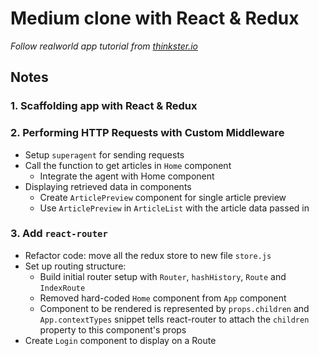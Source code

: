 # Medium clone with React & Redux
*Follow realworld app tutorial from [thinkster.io](https://thinkster.io/)*

## Notes
### 1. Scaffolding app with React & Redux

### 2. Performing HTTP Requests with Custom Middleware
  * Setup `superagent` for sending requests
  * Call the function to get articles in `Home` component
    - Integrate the agent with Home component
  * Displaying retrieved data in components
    - Create `ArticlePreview` component for single article preview
    - Use `ArticlePreview` in `ArticleList` with the article data passed in

### 3. Add `react-router`
  * Refactor code: move all the redux store to new file `store.js`
  * Set up routing structure:
    - Build initial router setup with `Router`, `hashHistory`, `Route` and `IndexRoute`
    - Removed hard-coded `Home` component from `App` component
    - Component to be rendered is represented by `props.children` and `App.contextTypes` snippet tells react-router to attach the `children` property to this component's props
  * Create `Login` component to display on a Route